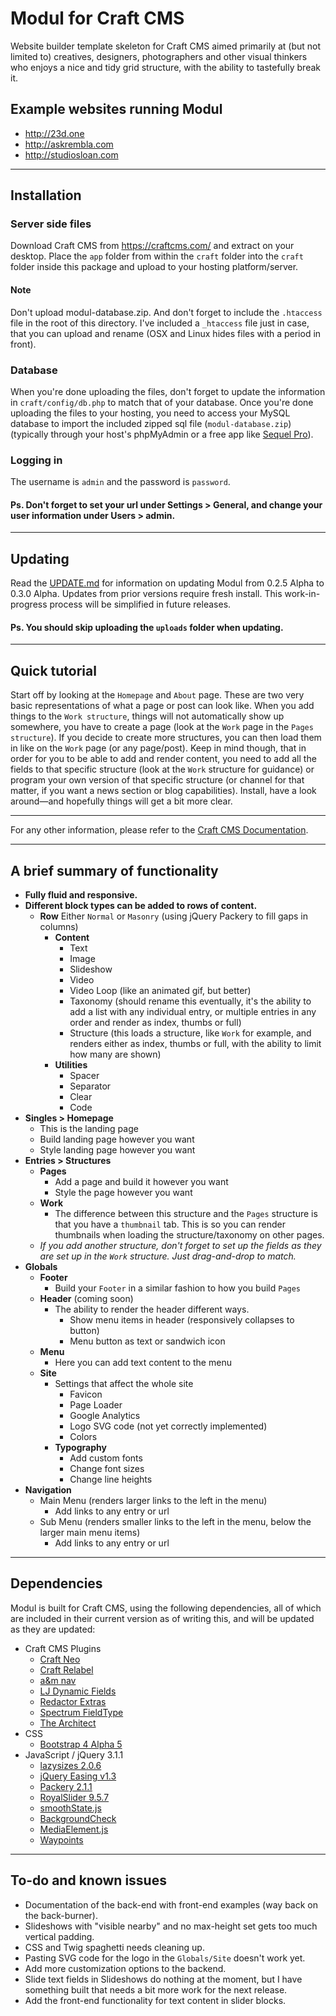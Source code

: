 # Modul for Craft CMS
Website builder template skeleton for Craft CMS aimed primarily at (but not limited to) creatives, designers, photographers and other visual thinkers who enjoys a nice and tidy grid structure, with the ability to tastefully break it.

## Example websites running Modul
* http://23d.one
* http://askrembla.com
* http://studiosloan.com

---

## Installation
### Server side files
Download Craft CMS from https://craftcms.com/ and extract on your desktop. Place the `app` folder from within the `craft` folder into the `craft` folder inside this package and upload to your hosting platform/server.

#### Note
Don't upload modul-database.zip. And don't forget to include the `.htaccess` file in the root of this directory. I've included a `_htaccess` file just in case, that you can upload and rename (OSX and Linux hides files with a period in front).

### Database
When you're done uploading the files, don't forget to update the information in `craft/config/db.php` to match that of your database.
Once you're done uploading the files to your hosting, you need to access your MySQL database to import the included zipped sql file (`modul-database.zip`) (typically through your host's phpMyAdmin or a free app like [Sequel Pro](https://www.sequelpro.com/)).

### Logging in
The username is `admin` and the password is `password`.

#### Ps. Don't forget to set your url under Settings > General, and change your user information under Users > admin.

---

## Updating
Read the [UPDATE.md](https://github.com/23d1/Modul/blob/master/UPDATE.md) for information on updating Modul from 0.2.5 Alpha to 0.3.0 Alpha. Updates from prior versions require fresh install. This work-in-progress process will be simplified in future releases.

#### Ps. You should skip uploading the `uploads` folder when updating.

---

## Quick tutorial
Start off by looking at the `Homepage` and `About` page. These are two very basic representations of what a page or post can look like. When you add things to the `Work structure`, things will not automatically show up somewhere, you have to create a page (look at the `Work` page in the `Pages structure`). If you decide to create more structures, you can then load them in like on the `Work` page (or any page/post). Keep in mind though, that in order for you to be able to add and render content, you need to add all the fields to that specific structure (look at the `Work` structure for guidance) or program your own version of that specific structure (or channel for that matter, if you want a news section or blog capabilities). Install, have a look around—and hopefully things will get a bit more clear.

---

For any other information, please refer to the [Craft CMS Documentation](https://craftcms.com/docs/introduction).

---

## A brief summary of functionality
* **Fully fluid and responsive.**
* **Different block types can be added to rows of content.**
  * **Row** Either `Normal` or `Masonry` (using jQuery Packery to fill gaps in columns)
    * **Content**
      * Text
      * Image
      * Slideshow
      * Video
      * Video Loop (like an animated gif, but better)
      * Taxonomy (should rename this eventually, it's the ability to add a list with any individual entry, or multiple entries in any order and render as index, thumbs or full)
      * Structure (this loads a structure, like `Work` for example, and renders either as index, thumbs or full, with the ability to limit how many are shown)
    * **Utilities**
      * Spacer
      * Separator
      * Clear
      * Code
* **Singles > Homepage**
  * This is the landing page
  * Build landing page however you want
  * Style landing page however you want
* **Entries > Structures**
  * **Pages**
    * Add a page and build it however you want
    * Style the page however you want
  * **Work**
    * The difference between this structure and the `Pages` structure is that you have a `thumbnail` tab. This is so you can render thumbnails when loading the structure/taxonomy on other pages.
  * *If you add another structure, don't forget to set up the fields as they are set up in the `Work` structure. Just drag-and-drop to match.*
* **Globals**
  * **Footer**
    * Build your `Footer` in a similar fashion to how you build `Pages`
  * **Header** (coming soon)
    * The ability to render the header different ways.
      * Show menu items in header (responsively collapses to button)
      * Menu button as text or sandwich icon
  * **Menu**
    * Here you can add text content to the menu
  * **Site**
    * Settings that affect the whole site
      * Favicon
      * Page Loader
      * Google Analytics
      * Logo SVG code (not yet correctly implemented)
      * Colors
    * **Typography**
      * Add custom fonts
      * Change font sizes
      * Change line heights
* **Navigation**
  * Main Menu (renders larger links to the left in the menu)
    * Add links to any entry or url
  * Sub Menu (renders smaller links to the left in the menu, below the larger main menu items)
    * Add links to any entry or url

---

## Dependencies
Modul is built for Craft CMS, using the following dependencies, all of which are included in their current version as of writing this, and will be updated as they are updated:
* Craft CMS Plugins
  * [Craft Neo](https://github.com/benjamminf/craft-neo)
  * [Craft Relabel](https://github.com/benjamminf/craft-relabel)
  * [a&m nav](https://github.com/am-impact/amnav)
  * [LJ Dynamic Fields](https://github.com/lewisjenkins/craft-lj-dynamicfields)
  * [Redactor Extras](https://github.com/elliotlewis/Redactor-Extras)
  * [Spectrum FieldType](https://github.com/alecritson/craft-spectrum-fieldtype)
  * [The Architect](https://github.com/Pennebaker/craftcms-thearchitect)
* CSS
  * [Bootstrap 4 Alpha 5](https://v4-alpha.getbootstrap.com)
* JavaScript / jQuery 3.1.1
  * [lazysizes 2.0.6](https://github.com/aFarkas/lazysizes)
  * [jQuery Easing v1.3](http://gsgd.co.uk/sandbox/jquery/easing)
  * [Packery 2.1.1](http://packery.metafizzy.co)
  * [RoyalSlider 9.5.7](http://dimsemenov.com)
  * [smoothState.js](http://smoothstate.com)
  * [BackgroundCheck](http://kennethcachia.com/background-check)
  * [MediaElement.js](http://mediaelementjs.com)
  * [Waypoints](http://imakewebthings.com/waypoints)

---

## To-do and known issues
* Documentation of the back-end with front-end examples (way back on the back-burner).
* Slideshows with "visible nearby" and no max-height set gets too much vertical padding.
* CSS and Twig spaghetti needs cleaning up.
* Pasting SVG code for the logo in the `Globals/Site` doesn't work yet.
* Add more customization options to the backend.
* Slide text fields in Slideshows do nothing at the moment, but I have something built that needs a bit more work for the next release.
* Add the front-end functionality for text content in slider blocks.
